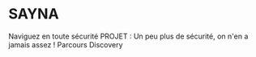 # SAYNA
Naviguez en toute sécurité
PROJET : Un peu plus de sécurité, on n'en a jamais assez !
Parcours Discovery
